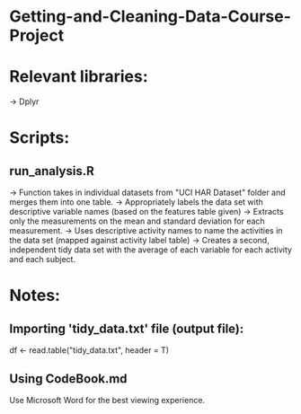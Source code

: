 # Getting-and-Cleaning-Data-Course-Project


# Relevant libraries:
-> Dplyr


# Scripts:

## run_analysis.R

-> Function takes in individual datasets from "UCI HAR Dataset" folder and merges them into one table. 
-> Appropriately labels the data set with descriptive variable names (based on the features table given)
-> Extracts only the measurements on the mean and standard deviation for each measurement.
-> Uses descriptive activity names to name the activities in the data set (mapped against activity label table)
-> Creates a second, independent tidy data set with the average of each variable for each activity and each subject.


# Notes:

## Importing 'tidy\_data.txt' file (output file):
df <- read.table("tidy_data.txt", header = T) 

## Using CodeBook.md
Use Microsoft Word for the best viewing experience. 






